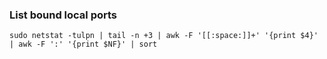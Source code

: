 ### List bound local ports
`sudo netstat -tulpn | tail -n +3 | awk -F '[[:space:]]+' '{print $4}' | awk -F ':' '{print $NF}' | sort`
